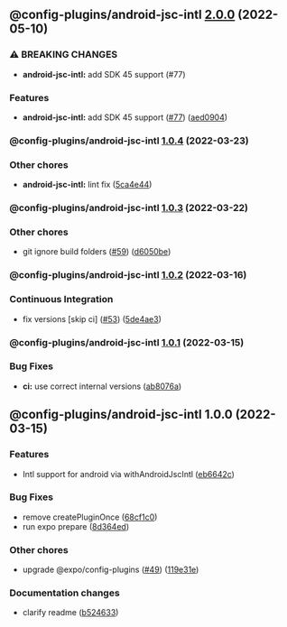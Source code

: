 ## @config-plugins/android-jsc-intl [2.0.0](https://github.com/expo/config-plugins/compare/@config-plugins/android-jsc-intl@1.0.4...@config-plugins/android-jsc-intl@2.0.0) (2022-05-10)


### ⚠ BREAKING CHANGES

* **android-jsc-intl:** add SDK 45 support (#77)

### Features

* **android-jsc-intl:** add SDK 45 support ([#77](https://github.com/expo/config-plugins/issues/77)) ([aed0904](https://github.com/expo/config-plugins/commit/aed09045d61bc67b375a277b96bdc90ed5245d0f))

### @config-plugins/android-jsc-intl [1.0.4](https://github.com/expo/config-plugins/compare/@config-plugins/android-jsc-intl@1.0.3...@config-plugins/android-jsc-intl@1.0.4) (2022-03-23)


### Other chores

* **android-jsc-intl:** lint fix ([5ca4e44](https://github.com/expo/config-plugins/commit/5ca4e44a49ad5c3153b4a2b15acf69db594d76b8))

### @config-plugins/android-jsc-intl [1.0.3](https://github.com/expo/config-plugins/compare/@config-plugins/android-jsc-intl@1.0.2...@config-plugins/android-jsc-intl@1.0.3) (2022-03-22)


### Other chores

* git ignore build folders ([#59](https://github.com/expo/config-plugins/issues/59)) ([d6050be](https://github.com/expo/config-plugins/commit/d6050beb2a5c68dc59287c27ec388c2002ec7904))

### @config-plugins/android-jsc-intl [1.0.2](https://github.com/expo/config-plugins/compare/@config-plugins/android-jsc-intl@1.0.1...@config-plugins/android-jsc-intl@1.0.2) (2022-03-16)


### Continuous Integration

* fix versions [skip ci] ([#53](https://github.com/expo/config-plugins/issues/53)) ([5de4ae3](https://github.com/expo/config-plugins/commit/5de4ae3e6182c32b7aa24d70ccd23a11663bb089))

### @config-plugins/android-jsc-intl [1.0.1](https://github.com/expo/config-plugins/compare/@config-plugins/android-jsc-intl@1.0.0...@config-plugins/android-jsc-intl@1.0.1) (2022-03-15)


### Bug Fixes

* **ci:** use correct internal versions ([ab8076a](https://github.com/expo/config-plugins/commit/ab8076adf51e9ba0439eba60b153d729a0996b8d))

## @config-plugins/android-jsc-intl 1.0.0 (2022-03-15)


### Features

* Intl support for android via withAndroidJscIntl ([eb6642c](https://github.com/expo/config-plugins/commit/eb6642c0e7b37d6d9baf196ec40cc520f559e665))


### Bug Fixes

* remove createPluginOnce ([68cf1c0](https://github.com/expo/config-plugins/commit/68cf1c07b2c48249cbbd0732668ea95455636a0b))
* run expo prepare ([8d364ed](https://github.com/expo/config-plugins/commit/8d364ed99ea4b0e0e3af73dbcc780819bf55d6c2))


### Other chores

* upgrade @expo/config-plugins ([#49](https://github.com/expo/config-plugins/issues/49)) ([119e31e](https://github.com/expo/config-plugins/commit/119e31edf110409272ace750f02d651124e1a22d))


### Documentation changes

* clarify readme ([b524633](https://github.com/expo/config-plugins/commit/b5246338cb37ae41d138bc6253703b0d438fc3e3))
